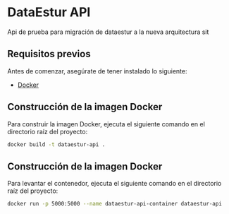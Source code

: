 # DataEstur API

Api de prueba para migración de dataestur a la nueva arquitectura sit

## Requisitos previos

Antes de comenzar, asegúrate de tener instalado lo siguiente:

- [Docker](https://www.docker.com/)

## Construcción de la imagen Docker

Para construir la imagen Docker, ejecuta el siguiente comando en el directorio raíz del proyecto:

```bash
docker build -t dataestur-api .
```

## Construcción de la imagen Docker

Para levantar el contenedor, ejecuta el siguiente comando en el directorio raíz del proyecto:

```bash
docker run -p 5000:5000 --name dataestur-api-container dataestur-api
```
